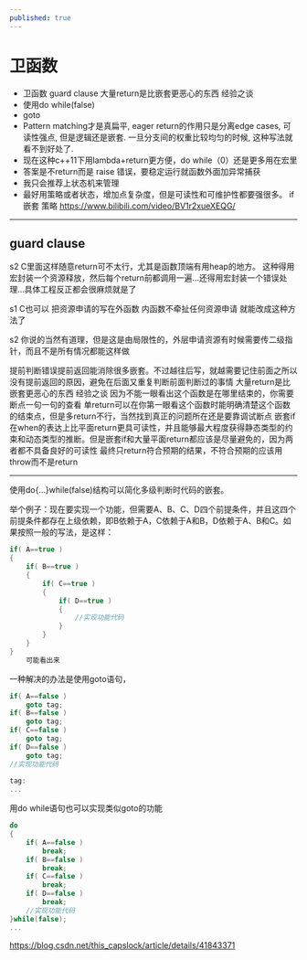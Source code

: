 ```yaml
---
published: true
---
```

# 卫函数

* 卫函数 guard clause
  大量return是比嵌套更恶心的东西 经验之谈
* 使用do while(false)
* goto
* Pattern matching才是真扁平, eager return的作用只是分离edge cases, 可读性强点, 但是逻辑还是嵌套. 一旦分支间的权重比较均匀的时候, 这种写法就看不到好处了.
* 现在这种c++11下用lambda+return更方便，do while（0）还是更多用在宏里
* 答案是不return而是 raise 错误，要稳定运行就函数外面加异常捕获
* 我只会推荐上状态机来管理
* 最好用策略或者状态，增加点复杂度，但是可读性和可维护性都要强很多。
  if嵌套 策略
  https://www.bilibili.com/video/BV1r2xueXEQG/
  
---
## guard clause

s2 C里面这样随意return可不太行，尤其是函数顶端有用heap的地方。
这种得用宏封装一个资源释放，然后每个return前都调用一遍...还得用宏封装一个错误处理...具体工程反正都会很麻烦就是了

s1 C也可以 把资源申请的写在外函数
内函数不牵扯任何资源申请
就能改成这种方法了

s2 你说的当然有道理，但是这是由局限性的，外层申请资源有时候需要传二级指针，而且不是所有情况都能这样做


提前判断错误提前返回能消除很多嵌套。不过越往后写，就越需要记住前面之所以没有提前返回的原因，避免在后面又重复判断前面判断过的事情
大量return是比嵌套更恶心的东西 经验之谈
因为不能一眼看出这个函数是在哪里结束的，你需要断点一句一句的查看
单return可以在你第一眼看这个函数时能明确清楚这个函数的结束点，但是多return不行，当然找到真正的问题所在还是要靠调试断点
嵌套if在when的表达上比平面return更具可读性，并且能够最大程度获得静态类型的约束和动态类型的推断。但是嵌套if和大量平面return都应该是尽量避免的，因为两者都不具备良好的可读性
最终只return符合预期的结果，不符合预期的应该用throw而不是return

---
使用do{...}while(false)结构可以简化多级判断时代码的嵌套。

举个例子：现在要实现一个功能，但需要A、B、C、D四个前提条件，并且这四个前提条件都存在上级依赖，即B依赖于A，C依赖于A和B，D依赖于A、B和C。如果按照一般的写法，是这样：
```c
if( A==true )
{
    if( B==true )
    {
        if( C==true )
        {
            if( D==true )
            {
                //实现功能代码
            }
        }
    }
}
    可能看出来
```

一种解决的办法是使用goto语句，
```c
if( A==false )
    goto tag;
if( B==false )
    goto tag;
if( C==false )
    goto tag;
if( D==false )
    goto tag;
//实现功能代码
 
tag:
...
```

用do while语句也可以实现类似goto的功能
```c
do
{
    if( A==false )
        break;
    if( B==false )
        break;
    if( C==false )
        break;
    if( D==false )
        break;
    //实现功能代码
}while(false);
...
```
  https://blog.csdn.net/this_capslock/article/details/41843371
